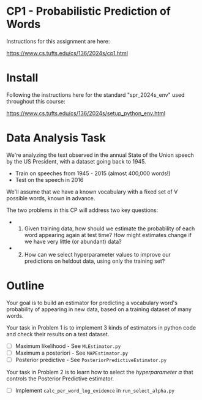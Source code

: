 # CP1 - Probabilistic Prediction of Words

Instructions for this assignment are here:

https://www.cs.tufts.edu/cs/136/2024s/cp1.html

# Install

Following the instructions here for the standard "spr_2024s_env" used throughout this course:

https://www.cs.tufts.edu/cs/136/2024s/setup_python_env.html

# Data Analysis Task

We're analyzing the text observed in the annual State of the Union speech by the US President, with a dataset going back to 1945.

* Train on speeches from 1945 - 2015 (almost 400,000 words!)
* Test on the speech in 2016

We'll assume that we have a known vocabulary with a fixed set of V possible words, known in advance.

The two problems in this CP will address two key questions:

* 1) Given training data, how should we estimate the probability of each word appearing again at test time? How might estimates change if we have very little (or abundant) data?

* 2) How can we select hyperparameter values to improve our predictions on heldout data, using only the training set?


# Outline

Your goal is to build an estimator for predicting a vocabulary word's probability of appearing in new data, based on a training dataset of many words.

Your task in Problem 1 is to implement 3 kinds of estimators in python code and check their results on a test dataset.

* [ ] Maximum likelihood - See `MLEstimator.py`
* [ ] Maximum a posteriori - See `MAPEstimator.py`
* [ ] Posterior predictive - See `PosteriorPredictiveEstimator.py`

Your task in Problem 2 is to learn how to select the *hyperparameter* $\alpha$ that controls the Posterior Predictive estimator.

* [ ] Implement `calc_per_word_log_evidence` in `run_select_alpha.py`
